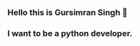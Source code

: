 ### Hello this is Gursimran Singh 👋
### I want to be a python developer.

<!--
**Gursimran123/Gursimran123** is a ✨ _special_ ✨ repository because its `README.md` (this file) appears on your GitHub profile.

Here are some ideas to get you started:

- 🔭 I’m currently persuing an internship at Future Ready Talent
- 🌱 I’m currently learning ...python for Data Science
- 👯 I’m looking to collaborate on ...
- 🤔 I’m looking for help with ...
- 💬 Ask me about ...
- 📫 How to reach me: ...
- 😄 Pronouns: ...
- ⚡ Fun fact: ...
-->
